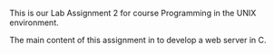 This is our Lab Assignment 2 for course Programming in the UNIX environment.

The main content of this assignment in to develop a web server in C.